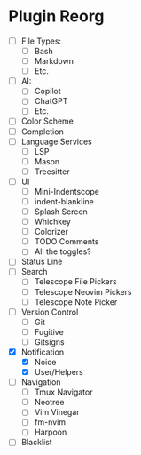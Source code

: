# Plugin Reorg

- [ ] File Types:
  - [ ] Bash
  - [ ] Markdown
  - [ ] Etc.
- [ ] AI:
  - [ ] Copilot
  - [ ] ChatGPT
  - [ ] Etc.
- [ ] Color Scheme
- [ ] Completion
- [ ] Language Services
  - [ ] LSP
  - [ ] Mason
  - [ ] Treesitter
- [ ] UI
  - [ ] Mini-Indentscope
  - [ ] indent-blankline
  - [ ] Splash Screen
  - [ ] Whichkey
  - [ ] Colorizer
  - [ ] TODO Comments
  - [ ] All the toggles?
- [ ] Status Line
- [ ] Search
  - [ ] Telescope File Pickers
  - [ ] Telescope Neovim Pickers
  - [ ] Telescope Note Picker
- [ ] Version Control
  - [ ] Git
  - [ ] Fugitive
  - [ ] Gitsigns
- [x] Notification
  - [x] Noice
  - [x] User/Helpers
- [ ] Navigation
  - [ ] Tmux Navigator
  - [ ] Neotree
  - [ ] Vim Vinegar
  - [ ] fm-nvim
  - [ ] Harpoon
- [ ] Blacklist
